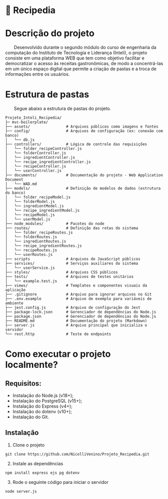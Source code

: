 # 🍳 Recipedia

# Descrição do projeto
&nbsp; &nbsp; &nbsp; &nbsp;Desenvolvido durante o segundo módulo do curso de engenharia da computação do Instituto de Tecnologia e Liderança (Inteli), o projeto consiste em uma plataforma WEB que tem como objetivo facilitar e democratizar o acesso às receitas gastronômicas, de modo a concentrá-las em um único espaço digital que permite a criação de pastas e a troca de informações entre os usuários.

# Estrutura de pastas
&nbsp; &nbsp; &nbsp; &nbsp;Segue abaixo a estrutura de pastas do projeto.
```
Projeto_Inteli_Recipedia/
├─ mvc-boilerplate/   
├── assets/                # Arquivos públicos como imagens e fontes          
├── config/                # Arquivos de configuração (ex: conexão com banco)
│   └── db.js
├── controllers/           # Lógica de controle das requisições
│   └── folder_recipeController.js
│   └── folderController.js
│   └── ingredientController.js
│   └── recipe_ingredientController.js
│   └── recipeController.js
│   └── userController.js
├── documents/             # Documentação do projeto - Web Application Document
|   └── WAD.md
├── models/                # Definição de modelos de dados (estrutura do banco)
│   └── folder_recipeModel.js
│   └── folderModel.js
│   └── ingredientModel.js
│   └── recipe_ingredientModel.js
│   └── recipeModel.js
│   └── userModel.js
├── node_modules/          # Pacotes do node 
├── routes/                # Definição das rotas do sistema
│   └── folder_recipeRoutes.js
│   └── folderRoutes.js
│   └── ingredientRoutes.js
│   └── recipe_ingredientRoutes.js
│   └── recipeRoutes.js
│   └── userRoutes.js
├── scripts                # Arquivos de JavaScript públicos
├── services/              # Serviços auxiliares do sistema
│   └── userService.js                            
├── styles/                # Arquivos CSS públicos
├── tests/                 # Arquivos de testes unitários
│   └── example.test.js
├── views/                 # Templates e componentes visuais da aplicação
├── .gitignore             # Arquivo para ignorar arquivos no Git
├── .env.example           # Arquivo de exemplo para variáveis de ambiente
├── jest.config.js         # Arquivo de configuração do Jest
├── package-lock.json      # Gerenciador de dependências do Node.js
├── package.json           # Gerenciador de dependências do Node.js
├── README.md              # Documentação do projeto (Markdown)
├── server.js              # Arquivo principal que inicializa o servidor
└── rest.http              # Teste de endpoints 
```

# Como executar o projeto localmente?
## Requisitos:
- Instalação do Node.js (v18+);
- Instalação do PostgreSQL (v15+);
- Instalação do Express (v4+);
- Instalação do dotenv (v10+);
- Instalação do Git.

## Instalação

1) Clone o projeto
```
git clone https://github.com/NicolliVenino/Projeto_Recipedia.git
```

2) Instale as dependências
```
npm install express ejs pg dotenv
```

3) Rode o seguinte código para iniciar o servidor
```
node server.js
```
